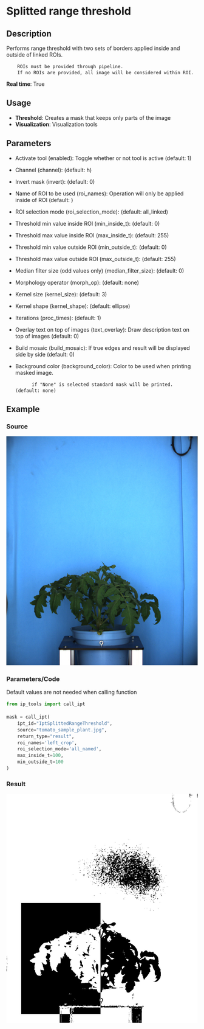 # Splitted range threshold

## Description

Performs range threshold with two sets of borders applied inside and outside of linked ROIs.  
  
        ROIs must be provided through pipeline.  
        If no ROIs are provided, all image will be considered within ROI.
**Real time**: True

## Usage

- **Threshold**: Creates a mask that keeps only parts of the image
- **Visualization**: Visualization tools

## Parameters

- Activate tool (enabled): Toggle whether or not tool is active (default: 1)
- Channel (channel):  (default: h)
- Invert mask (invert):  (default: 0)
- Name of ROI to be used (roi_names): Operation will only be applied inside of ROI (default: )
- ROI selection mode (roi_selection_mode):  (default: all_linked)
- Threshold min value inside ROI (min_inside_t):  (default: 0)
- Threshold max value inside ROI (max_inside_t):  (default: 255)
- Threshold min value outside ROI (min_outside_t):  (default: 0)
- Threshold max value outside ROI (max_outside_t):  (default: 255)
- Median filter size (odd values only) (median_filter_size):  (default: 0)
- Morphology operator (morph_op):  (default: none)
- Kernel size (kernel_size):  (default: 3)
- Kernel shape (kernel_shape):  (default: ellipse)
- Iterations (proc_times):  (default: 1)
- Overlay text on top of images (text_overlay): Draw description text on top of images (default: 0)
- Build mosaic (build_mosaic): If true edges and result will be displayed side by side (default: 0)
- Background color (background_color): Color to be used when printing masked image.

            if "None" is selected standard mask will be printed. (default: none)

## Example

### Source

![Source image](images/tomato_sample_plant.jpg)

### Parameters/Code

Default values are not needed when calling function

```python
from ip_tools import call_ipt

mask = call_ipt(
    ipt_id="IptSplittedRangeThreshold",
    source="tomato_sample_plant.jpg",
    return_type="result",
    roi_names='left_crop',
    roi_selection_mode='all_named',
    max_inside_t=100,
    min_outside_t=100
)
```

### Result

![Result image](images/ipt_Splitted_range_threshold.jpg)
